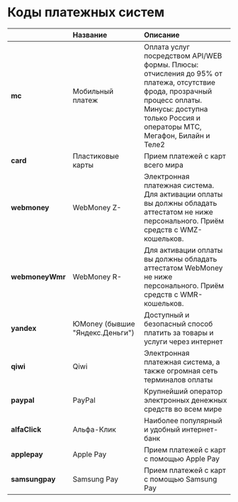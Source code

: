 # Коды платежных систем

|  | **Название**   | **Описание** |
| :--- | :--- | :--- |
| **mc** | Мобильный платеж | Оплата услуг посредством API/WEB формы. Плюсы: отчисления до 95% от платежа, отсутствие фрода, прозрачный процесс оплаты. Минусы: доступна только Россия и операторы МТС, Мегафон, Билайн и Теле2 |
| **card** | Пластиковые карты | Прием платежей с карт всего мира |
| **webmoney** | WebMoney Z- | Электронная платежная система. Для активации оплаты вы должны обладать аттестатом не ниже персонального. Приём средств с WMZ-кошельков. |
| **webmoneyWmr** | WebMoney R- | Для активации оплаты вы должны обладать аттестатом WebMoney не ниже персонального. Приём средств с WMR-кошельков. |
| **yandex** | ЮMoney \(бывшие "Яндекс.Деньги"\) | Доступный и безопасный способ платить за товары и услуги через интернет |
| **qiwi** | Qiwi | Электронная платежная система, а также огромная сеть терминалов оплаты |
| **paypal** | PayPal | Крупнейший оператор электронных денежных средств во всем мире |
| **alfaClick** | Альфа-Клик | Наиболее популярный и удобный интернет-банк |
| **applepay** | Apple Pay | Прием платежей с карт с помощью Apple Pay |
| **samsungpay** | Samsung Pay | Прием платежей с карт с помощью Samsung Pay |

